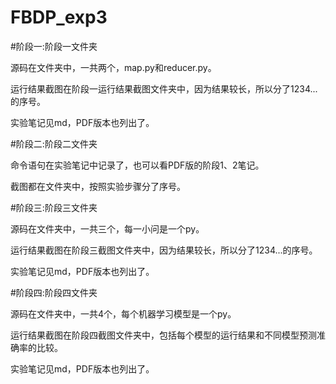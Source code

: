 # FBDP_exp3


#阶段一:阶段一文件夹

源码在文件夹中，一共两个，map.py和reducer.py。

运行结果截图在阶段一运行结果截图文件夹中，因为结果较长，所以分了1234...的序号。

实验笔记见md，PDF版本也列出了。


#阶段二:阶段二文件夹

命令语句在实验笔记中记录了，也可以看PDF版的阶段1、2笔记。

截图都在文件夹中，按照实验步骤分了序号。


#阶段三:阶段三文件夹

源码在文件夹中，一共三个，每一小问是一个py。

运行结果截图在阶段三截图文件夹中，因为结果较长，所以分了1234...的序号。

实验笔记见md，PDF版本也列出了。

#阶段四:阶段四文件夹

源码在文件夹中，一共4个，每个机器学习模型是一个py。

运行结果截图在阶段四截图文件夹中，包括每个模型的运行结果和不同模型预测准确率的比较。

实验笔记见md，PDF版本也列出了。

